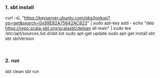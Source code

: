 ### 1. sbt install
curl -sL "https://keyserver.ubuntu.com/pks/lookup?op=get&search=0x99E82A75642AC823" | sudo apt-key add -
echo "deb https://repo.scala-sbt.org/scalasbt/debian all main" | sudo tee /etc/apt/sources.list.d/sbt.list
sudo apt-get update
sudo apt-get install sbt
sbt sbtVersion

<br>

### 2. run
sbt clean
sbt run